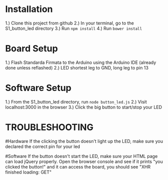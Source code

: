 # Installation
1.) Clone this project from github
2.) In your terminal, go to the S1_button_led directory
3.) Run `npm install`
4.) Run `bower install`


# Board Setup

1.) Flash Standarda Firmata to the Arduino using the Arduino IDE (already done unless reflashed)
2.) LED shortest leg to GND, long leg to pin 13

# Software Setup

1.) From the S1_button_led directory, run `node button_led.js`
2.) Visit localhost:3000 in the browser
3.) Click the big button to start/stop your LED

TROUBLESHOOTING
================
#Hardware
If the clicking the button doesn't light up the LED, make sure you declared the correct pin for your led

#Software
If the button doesn't start the LED, make sure your HTML page can load jQuery properly. 
Open the browser console and see if it prints "you clicked the button!" and it can access the board, 
you should see "XHR finished loading: GET"
